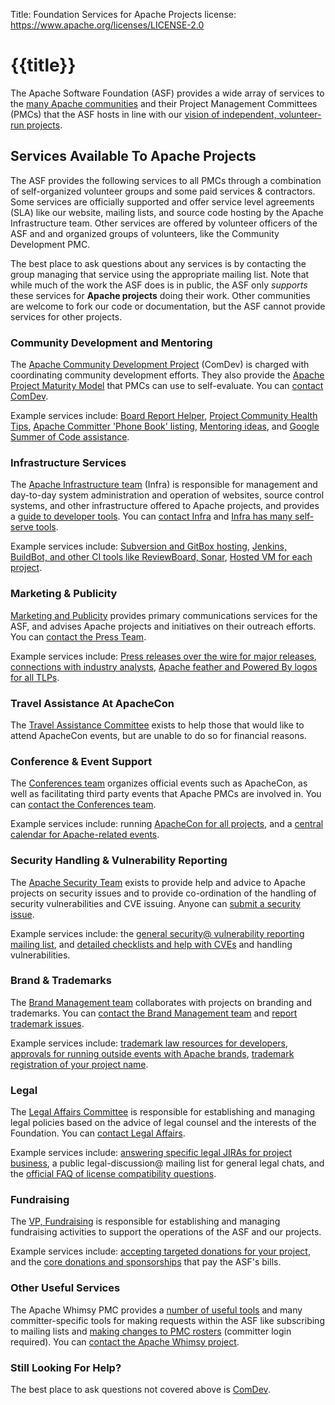 Title: Foundation Services for Apache Projects
license: https://www.apache.org/licenses/LICENSE-2.0


# {{title}}

The Apache Software Foundation (ASF) provides a wide array of 
services to the [many Apache communities](https://projects.apache.org/) and their Project Management 
Committees (PMCs) that the ASF hosts in line with our 
[vision of independent, volunteer-run projects](https://blogs.apache.org/foundation/entry/the-apache-software-foundation-2018).  

## Services Available To Apache Projects

The ASF provides the following services to all PMCs through a combination of 
self-organized volunteer groups and some paid services & contractors. 
Some services are officially supported and offer service level agreements
(SLA) like our website, mailing lists, and source code hosting by the 
Apache Infrastructure team.  Other services are offered by volunteer 
officers of the ASF and and organized groups of volunteers, like 
the Community Development PMC.

The best place to ask questions about any services is by contacting the 
group managing that service using the appropriate mailing list.  Note that while much of the work 
the ASF does is in public, the ASF only *supports* these services for 
**Apache projects** doing their work.  Other communities are welcome to fork our code 
or documentation, but the ASF cannot provide services for other projects.

### Community Development and Mentoring

The [Apache Community Development Project](https://community.apache.org/) (ComDev) is
charged with coordinating community development efforts.  They also provide 
the [Apache Project Maturity Model](https://community.apache.org/apache-way/apache-project-maturity-model.html) 
that PMCs can use to self-evaluate.  You can [contact ComDev](https://community.apache.org/lists.html).

Example services include: [Board Report Helper](https://reporter.apache.org/), 
[Project Community Health Tips](https://reporter.apache.org/chi.py), 
[Apache Committer 'Phone Book' listing](https://people.apache.org/), 
[Mentoring ideas](https://community.apache.org/mentoringprogramme.html), 
and [Google Summer of Code assistance](https://community.apache.org/gsoc.html).

### Infrastructure Services

The [Apache Infrastructure team](/dev/infrastructure) (Infra) is
responsible for management and day-to-day system administration and operation
of websites, source control systems, and other infrastructure offered to 
Apache projects, and provides a [guide to developer tools](/dev/).
You can [contact Infra](/dev/infra-contact#misdirected)
and [Infra has many self-serve tools](https://selfserve.apache.org/).

Example services include: [Subversion and GitBox hosting](/dev/services.html#source-repository), 
[Jenkins, BuildBot, and other CI tools like ReviewBoard,  Sonar](/dev/services.html#build), 
[Hosted VM for each project](/dev/services.html#virtual-servers).

### Marketing & Publicity

[Marketing and Publicity](/press/#whoweare)
provides primary communications services for the ASF, and advises Apache
projects and initiatives on their outreach efforts.  You can [contact the Press Team](/press/#contact).

Example services include: [Press releases over the wire for major releases](/press/#releases), 
[connections with industry analysts](/press/#interviews), 
[Apache feather and Powered By logos for all TLPs](/foundation/press/kit/).

### Travel Assistance At ApacheCon

The [Travel Assistance Committee](/travel) exists to
help those that would like to attend ApacheCon events, but are unable to do so
for financial reasons.

### Conference & Event Support

The [Conferences team](/foundation/conferences)
organizes official events such as ApacheCon, as well as facilitating third
party events that Apache PMCs are involved in.  You can [contact the Conferences team](/foundation/conferences#mailing-lists).

Example services include: running [ApacheCon for all projects](https://apachecon.com/), 
and a [central calendar for Apache-related events](https://events.apache.org/).


### Security Handling & Vulnerability Reporting

The [Apache Security Team](https://security.apache.org) exists to provide
help and advice to Apache projects on security issues and to provide
co-ordination of the handling of security vulnerabilities and CVE issuing.
Anyone can [submit a security issue](/security/#reporting-a-vulnerability).

Example services include: the [general security@ vulnerability reporting mailing list](https://security.apache.org/projects/),
and [detailed checklists and help with CVEs](/security/committers.html) and handling vulnerabilities.

### Brand & Trademarks

The [Brand Management team](/foundation/marks/resources)
collaborates with projects on branding and trademarks.  You can 
[contact the Brand Management team](/foundation/marks/contact)
and [report trademark issues](/foundation/marks/reporting).

Example services include: [trademark law resources for developers](/foundation/marks/resources), 
[approvals for running outside events with Apache brands](/foundation/marks/events), 
[trademark registration of your project name](/foundation/marks/register#register).

### Legal

The [Legal Affairs Committee](/legal) is responsible for
establishing and managing legal policies based on the advice of legal counsel
and the interests of the Foundation.  You can [contact Legal Affairs](/legal/#communications).

Example services include: [answering specific legal JIRAs for project business](/foundation/contributing.html#TargetedSponsor), 
a public legal-discussion@ mailing list for general legal chats, 
and the [official FAQ of license compatibility questions](/legal/resolved.html).

### Fundraising

The [VP, Fundraising](https://whimsy.apache.org/foundation/orgchart/vp-fundraising) 
is responsible for establishing and managing fundraising activities to 
support the operations of the ASF and our projects.

Example services include: [accepting targeted donations for your project](/foundation/contributing.html#TargetedSponsor), 
and the [core donations and sponsorships](/foundation/contributing.html) that pay the ASF's bills.

### Other Useful Services

The Apache Whimsy PMC provides a [number of useful tools](https://whimsy.apache.org/) 
and many committer-specific tools for making requests within the ASF like 
subscribing to mailing lists and [making changes to PMC rosters](https://whimsy.apache.org/roster/) (committer login required).
You can [contact the Apache Whimsy project](https://lists.apache.org/list.html?dev@whimsical.apache.org).

### Still Looking For Help?

The best place to ask questions not covered above is [ComDev](https://community.apache.org/lists.html).
